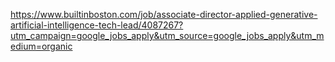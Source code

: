https://www.builtinboston.com/job/associate-director-applied-generative-artificial-intelligence-tech-lead/4087267?utm_campaign=google_jobs_apply&utm_source=google_jobs_apply&utm_medium=organic